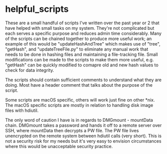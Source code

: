 # helpful_scripts

These are a small handful of scripts I've written over the past year or 2 that have helped with small tasks on my system. They're not complicated but each serves a specific purpose and reduces admin time considerably. 
Many of the scripts can be chained together to produce more useful work; an example of this would be "updateHashAndTree" which makes use of "tree", "getHash", and "updateTreeFile.py" to eliminate any manual work that needs to be done in hashing files and maintaining a file-tracking file.
Small modifications can be made to the scripts to make them more useful, e.g. "getHash" can be quickly modified to comapre old and new hash values to check for data integrity. 

The scripts should contain sufficient comments to understand what they are doing. Most have a header comment that talks about the purpose of the script. 

Some scripts are macOS specific, others will work just fine on other *nix. The macOS specific scripts are mostly in relation to handling disk image files with hdiutil.

The only word of caution I have is in regards to DMGmount - mountData chain. DMGmount takes a password and hands it off to a remote server over SSH, where mountData then decrypts a PW file. The PW file lives unencrypted on the remote system between hdiutil calls (very short). This is not a security risk for my needs but it's very easy to envision circumstances where this would be unacceptable security practice. 
